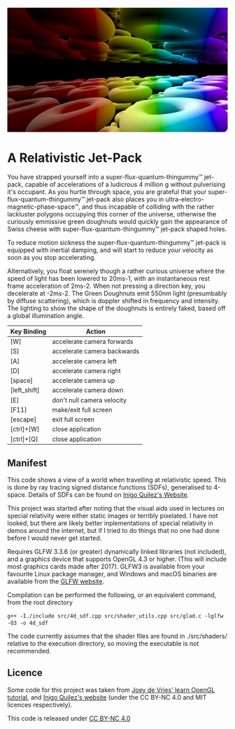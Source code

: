 ![Screenshot](demo.png)

# A Relativistic Jet-Pack
You have strapped yourself into a super-flux-quantum-thingummy™ jet-pack, capable of accelerations of a ludicrous 4 million g without pulverising it's occupant. As you hurtle through space, you are grateful that your super-flux-quantum-thingummy™ jet-pack also places you in ultra-electro-magnetic-phase-space™, and thus incapable of colliding with the rather lackluster polygons occupying this corner of the universe, otherwise the curiously emmissive green doughnuts would quickly gain the appearance of Swiss cheese with super-flux-quantum-thingummy™ jet-pack shaped holes.

To reduce motion sickness the super-flux-quantum-thingummy™ jet-pack is equipped with inertial damping, and will start to reduce your velocity as soon as you stop accelerating.



Alternatively, you float serenely though a rather curious universe where the speed of light has been lowered to 20ms-1, with an instantaneous rest frame acceleration of 2ms-2.
When not pressing a direction key, you decelerate at -2ms-2.
The Green Doughnuts emit 550nm light (presumbably by diffuse scattering), which is doppler shifted in frequency and intensity. The lighting to show the shape of the doughnuts is entirely faked, based off a global illumination angle.

| Key Binding  | Action                         |
| ------------ | ------------------------------ |
| [W]          | accelerate camera forwards     |
| [S]          | accelerate camera backwards    |
| [A]          | accelerate camera left         |
| [D]          | accelerate camera right        |
| [space]      | accelerate camera up           |
| [left_shift] | accelerate camera down         |
| [E]          | don't null camera velocity     |
| [F11]        | make/exit full screen          |
| [escape]     | exit full screen               |
| [ctrl]+[W]   | close application              |
| [ctrl]+[Q]   | close application              | 


## Manifest
This code shows a view of a world when travelling at relativistic speed.
This is done by ray tracing signed distance functions (SDFs), generalised to 4-space.
Details of SDFs can be found on [Inigo Quilez's Website](https://iquilezles.org/articles/).

This project was started after noting that the visual aids used in lectures on special relativity were either static images or terribly pixelated. I have not looked, but there are likely better inplementations of special relativity in demos around the internet, but if I tried to do things that no one had done before I would never get started.

Requires GLFW 3.3.6 (or greater) dynamically linked libraries (not included), and a graphics device that supports OpenGL 4.3 or higher. (This will include most graphics cards made after 2017).
GLFW3 is available from your favourite Linux package manager, and Windows and macOS binaries are available from the [GLFW website](https://www.glfw.org/download.html).

Compilation can be performed the following, or an equivalent command, from the root directory

    g++ -I./include src/4d_sdf.cpp src/shader_utils.cpp src/glad.c -lglfw -O3 -o 4d_sdf

The code currently assumes that the shader files are found in ./src/shaders/ relative to the execution directory, so moving the executable is not recommended.


## Licence 
Some code for this project was taken from [Joey de Vries' learn OpenGL tutorial](https://github.com/JoeyDeVries/LearnOpenGL), and [Inigo Quilez's website](https://iquilezles.org/) (under the CC BY-NC 4.0 and MIT licences respectively).

This code is released under [CC BY-NC 4.0](https://creativecommons.org/licenses/by-nc/4.0/)

